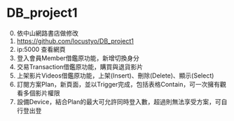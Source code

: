 # DB_project1

0. 依中山網路書店做修改
1. https://github.com/locustyo/DB_project1
2. ip:5000 查看網頁
3. 登入會員Member借鑑原功能，新增切換身分
4. 交易Transaction借鑑原功能，購買與退貨影片
5. 上架影片Videos借鑑原功能，上架(Insert)、刪除(Delete)、顯示(Select)
6. 訂閱方案Plan，新頁面，並以Trigger完成，包括表格Contain，可一次擁有觀看多個影片權限
7. 設備Device，結合Plan的最大可允許同時登入數，超過則無法享受方案，可自行登出登
